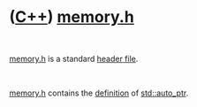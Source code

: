 



 

 

 

 

 

([C++](Cpp.htm)) [memory.h](CppMemoryH.htm)
===========================================

 

[memory.h](CppMemoryH.htm) is a standard [header
file](CppHeaderFile.htm).

 

[memory.h](CppMemoryH.htm) contains the [definition](CppDefinition.htm)
of [std::auto\_ptr](CppAuto_ptr.htm).

 

 

 

 

 





 



